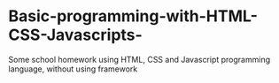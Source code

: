 # Basic-programming-with-HTML-CSS-Javascripts-
Some school homework using HTML, CSS and Javascript programming language, without using framework
